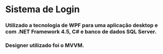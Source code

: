 <h1>Sistema de Login</h1>
<h3>Utilizado a tecnologia de WPF para uma aplicação desktop e com .NET Framework 4.5, C# e banco de dados SQL Server. </h3>
<h3>Designer utilizado foi o MVVM.</h3>
